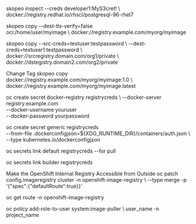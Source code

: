 skopeo inspect --creds developer1:MyS3cret! \ 
    docker://registry.redhat.io/rhscl/postgresql-96-rhel7

skopeo copy --dest-tls-verify=false \
    oci:/home/user/myimage \ 
    docker://registry.example.com/myorg/myimage

skopeo copy --src-creds=testuser:testpassword \ 
    --dest-creds=testuser1:testpassword \ 
    docker://srcregistry.domain.com/org1/private \ 
    docker://dstegistry.domain2.com/org2/private

Change Tag
skopeo copy docker://registry.example.com/myorg/myimage:1.0 \ 
    docker://registry.example.com/myorg/myimage:latest

oc create secret docker-registry registrycreds \ 
    --docker-server registry.example.com \
    --docker-username youruser \
    --docker-password yourpassword

oc create secret generic registrycreds \
    --from-file .dockerconfigjson=${XDG_RUNTIME_DIR}/containers/auth.json \ 
    --type kubernetes.io/dockerconfigjson

oc secrets link default registrycreds --for pull

oc secrets link builder registrycreds

Make the OpenShift Internal Registry Accessible from Outside
oc patch config.imageregistry cluster -n openshift-image-registry \ 
    --type merge -p '{"spec":{"defaultRoute":true}}'

oc get route -n openshift-image-registry

oc policy add-role-to-user system:image-puller \ 
    user_name -n project_name